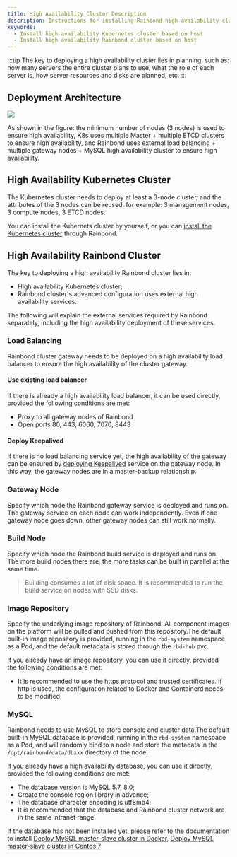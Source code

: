 ```yaml
---
title: High Availability Cluster Description
description: Instructions for installing Rainbond high availability cluster from Linux based on graphical interface
keywords:
  - Install high availability Kubernetes cluster based on host
  - Install high availability Rainbond cluster based on host
---
```


:::tip
The key to deploying a high availability cluster lies in planning, such as: how many servers the entire cluster plans to use, what the role of each server is, how server resources and disks are planned, etc.
:::

## Deployment Architecture

![](/docs/installation/ha.png)

As shown in the figure: the minimum number of nodes (3 nodes) is used to ensure high availability, K8s uses multiple Master + multiple ETCD clusters to ensure high availability, and Rainbond uses external load balancing + multiple gateway nodes + MySQL high availability cluster to ensure high availability.

## High Availability Kubernetes Cluster

The Kubernetes cluster needs to deploy at least a 3-node cluster, and the attributes of the 3 nodes can be reused, for example: 3 management nodes, 3 compute nodes, 3 ETCD nodes.

You can install the Kubernets cluster by yourself, or you can [install the Kubernetes cluster](/docs/installation/install-with-ui/#install-kubernetes-cluster-from-host) through Rainbond.

## High Availability Rainbond Cluster

The key to deploying a high availability Rainbond cluster lies in:

- High availability Kubernetes cluster;
- Rainbond cluster's advanced configuration uses external high availability services.

The following will explain the external services required by Rainbond separately, including the high availability deployment of these services.

### Load Balancing

Rainbond cluster gateway needs to be deployed on a high availability load balancer to ensure the high availability of the cluster gateway.

#### Use existing load balancer

If there is already a high availability load balancer, it can be used directly, provided the following conditions are met:

- Proxy to all gateway nodes of Rainbond
- Open ports 80, 443, 6060, 7070, 8443

#### Deploy Keepalived

If there is no load balancing service yet, the high availability of the gateway can be ensured by [deploying Keepalived](https://t.goodrain.com/d/8334-keepalived) service on the gateway node. In this way, the gateway nodes are in a master-backup relationship.

### Gateway Node

Specify which node the Rainbond gateway service is deployed and runs on. The gateway service on each node can work independently. Even if one gateway node goes down, other gateway nodes can still work normally.

### Build Node

Specify which node the Rainbond build service is deployed and runs on. The more build nodes there are, the more tasks can be built in parallel at the same time.

> Building consumes a lot of disk space. It is recommended to run the build service on nodes with SSD disks.

### Image Repository

Specify the underlying image repository of Rainbond. All component images on the platform will be pulled and pushed from this repository.The default built-in image repository is provided, running in the `rbd-system` namespace as a Pod, and the default metadata is stored through the `rbd-hub` pvc.

If you already have an image repository, you can use it directly, provided the following conditions are met:

- It is recommended to use the https protocol and trusted certificates. If http is used, the configuration related to Docker and Containerd needs to be modified.

### MySQL

Rainbond needs to use MySQL to store console and cluster data.The default built-in MySQL database is provided, running in the `rbd-system` namespace as a Pod, and will randomly bind to a node and store the metadata in the `/opt/rainbond/data/dbxxx` directory of the node.

If you already have a high availability database, you can use it directly, provided the following conditions are met:

- The database version is MySQL 5.7, 8.0;
- Create the console region library in advance;
- The database character encoding is utf8mb4;
- It is recommended that the database and Rainbond cluster network are in the same intranet range.

If the database has not been installed yet, please refer to the documentation to install [Deploy MySQL master-slave cluster in Docker](https://t.goodrain.com/d/8335-docker-mysql), [Deploy MySQL master-slave cluster in Centos 7](https://t.goodrain.com/d/8304-centos-7-mysql)